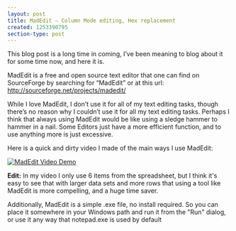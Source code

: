 ```yaml
---
layout: post
title: MadEdit – Column Mode editing, Hex replacement
created: 1253390795
section-type: post
---
```

<p>This blog post is a long time in coming, I’ve been meaning to blog about it for some time now, and here it is. </p>  <p>MadEdit is a free and open source text editor that one can find on SourceForge by searching for “MadEdit” or at this url: <a title="http://sourceforge.net/projects/madedit/" href="http://sourceforge.net/projects/madedit/" target="_blank">http://sourceforge.net/projects/madedit/</a>&#160; </p>  <p>While I love MadEdit, I don’t use it for all of my text editing tasks, though there’s no reason why I couldn’t use it for all my text editing tasks. Perhaps I think that always using MadEdit would be like using a sledge hammer to hammer in a nail. Some Editors just have a more efficient function, and to use anything more is just excessive. </p>  <p>Here is a quick and dirty video I made of the main ways I use MadEdit:</p> 

<p>
<a href="http://www.screencast.com/users/yanigisawa/folders/Jing/media/cf4ca11e-13e5-450a-a048-10fcc004375b" target="_blank"><img src="images/blog/MadEditVideoScreenShot.png" alt="MadEdit Video Demo"/></a>
</p>

<p><b>Edit:</b> In my video I only use 6 items from the spreadsheet, but I think it's easy to see that with larger data sets and more rows that using a tool like MadEdit is more compelling, and a huge time saver.</p>
<p>Additionally, MadEdit is a simple .exe file, no install required. So you can place it somewhere in your Windows path and run it from the "Run" dialog, or use it any way that notepad.exe is used by default</p>
